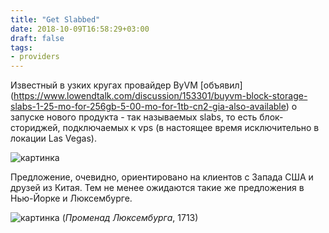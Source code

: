 ```yaml
---
title: "Get Slabbed"
date: 2018-10-09T16:58:29+03:00
draft: false
tags:
- providers
---
```

Известный в узких кругах провайдер ByVM [объявил] (https://www.lowendtalk.com/discussion/153301/buyvm-block-storage-slabs-1-25-mo-for-256gb-5-00-mo-for-1tb-cn2-gia-also-available) о запуске нового продукта - так называемых slabs, то есть блок-сториджей, подключаемых к vps (в настоящее время исключительно в локации Las Vegas).

![картинка](/img/slabs.jpg)

Предложение, очевидно, ориентировано на клиентов с Запада США и друзей из Китая. Тем не менее ожидаются такие же предложения в Нью-Йорке и Люксембурге.

![картинка](/img/lux.jpg)
(*Променад Люксембурга*, 1713)